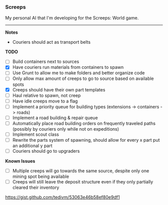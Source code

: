 ### Screeps

My personal AI that I'm developing for the Screeps: World game.

---

**Notes**

- Couriers should act as transport belts

**TODO**

- [ ] Build containers next to sources
- [x] Have couriers run materials from containers to spawn
- [ ] Use Grunt to allow me to make folders and better organize code
- [ ] Only allow max amount of creeps to go to source based on available spots
- [x] Creeps should have their own part templates
- [ ] Haul relative to spawn, not creep
- [ ] Have idle creeps move to a flag
- [ ] Implement a priority queue for building types (extensions -> containers -> roads)
- [ ] Implement a road building & repair queue
- [ ] Automatically place road building orders on frequently traveled paths (possibly by couriers only while not on expeditions)
- [ ] Implement scout class
- [ ] Rewrite the parts system of spawning, should allow for every x part put an additional y part
- [ ] Couriers should go to upgraders

**Known Issues**

- [ ] Multiple creeps will go towards the same source, despite only one mining spot being available
- [ ] Creeps will still leave the deposit structure even if they only partially cleared their inventory

https://gist.github.com/tedivm/53063e46b58ef80e9df1
